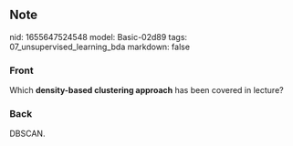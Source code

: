 ## Note
nid: 1655647524548
model: Basic-02d89
tags: 07_unsupervised_learning_bda
markdown: false

### Front
Which <b>density-based clustering approach</b> has been covered in
lecture?

### Back
DBSCAN.
